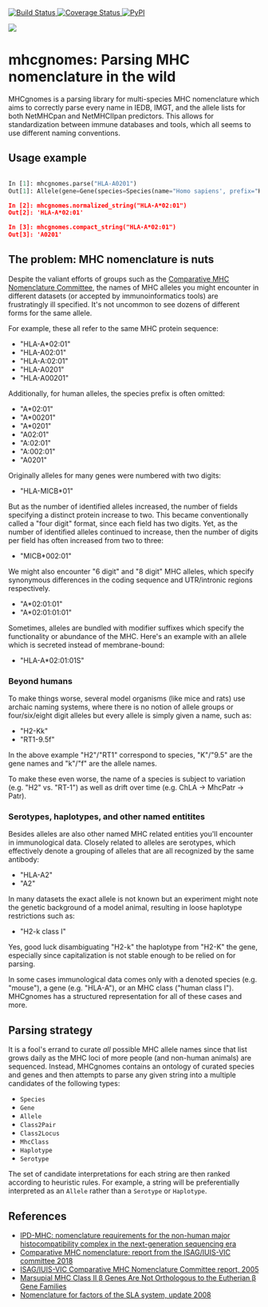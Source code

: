 <a href="https://travis-ci.org/til-unc/mhcgnomes">
    <img src="https://travis-ci.org/til-unc/mhcgnomes.svg?branch=master" alt="Build Status" />
</a>
<a href="https://coveralls.io/github/til-unc/mhcgnomes?branch=master">
    <img src="https://coveralls.io/repos/til-unc/mhcgnomes/badge.svg?branch=master&service=github" alt="Coverage Status" />
</a>
<a href="https://pypi.python.org/pypi/mhcgnomes/">
    <img src="https://img.shields.io/pypi/v/mhcgnomes.svg?maxAge=1000" alt="PyPI" />
</a>


![](gnome-red-text.png) 

# mhcgnomes: Parsing MHC nomenclature in the wild

MHCgnomes is a parsing library for multi-species MHC nomenclature which
aims to correctly parse every name in IEDB, IMGT, and the allele lists
for both NetMHCpan and NetMHCIIpan predictors. This allows for standardization
between immune databases and tools, which all seems to use different naming
conventions.


## Usage example

```python

In [1]: mhcgnomes.parse("HLA-A0201")
Out[1]: Allele(gene=Gene(species=Species(name="Homo sapiens', prefix="HLA"), name="A"), allele_fields=("02", "01"), annotations=(), mutations=())

In [2]: mhcgnomes.normalized_string("HLA-A*02:01")
Out[2]: 'HLA-A*02:01'

In [3]: mhcgnomes.compact_string("HLA-A*02:01")
Out[3]: 'A0201'

```

## The problem: MHC nomenclature is nuts

Despite the valiant efforts of groups such as the [Comparative MHC Nomenclature Committee](https://www.ebi.ac.uk/ipd/mhc/committee/), the names of MHC alleles you might encounter in different datasets (or accepted by immunoinformatics tools) are frustratingly ill specified. It's not uncommon to see dozens of different forms for the same allele.

For example, these all refer to the same MHC protein sequence:

* "HLA-A\*02:01"
* "HLA-A02:01"
* "HLA-A:02:01"
* "HLA-A0201"
* "HLA-A00201"

Additionally, for human alleles, the species prefix is often omitted:

* "A\*02:01"
* "A\*00201"
* "A\*0201"
* "A02:01"
* "A:02:01"
* "A:002:01"
* "A0201"

Originally alleles for many genes were numbered with two digits:

* "HLA-MICB*01"

But as the number of identified alleles increased, the number of
fields specifying a distinct protein increase to two. This became 
conventionally called a "four digit" format, since each field has two
digits. Yet, as the number of identified alleles continued to increase, then 
the number of digits per field has often increased from two to three: 

* "MICB*002:01"

We might also encounter "6 digit" and "8 digit" MHC alleles, which specify 
synonymous differences in the coding sequence and UTR/intronic regions respectively.

* "A\*02:01:01"
* "A\*02:01:01:01"

Sometimes, alleles are bundled with modifier suffixes which specify 
the functionality or abundance of the MHC. Here's an example with an allele
which is secreted instead of membrane-bound:

* "HLA-A\*02:01:01S"

### Beyond humans

To make things worse, several model organisms (like mice and rats) use archaic
naming systems, where there is no notion of allele groups or four/six/eight
digit alleles but every allele is simply given a name, such as:

* "H2-Kk"
* "RT1-9.5f"


In the above example "H2"/"RT1" correspond to species, "K"/"9.5" are
the gene names and "k"/"f" are the allele names.

To make these even worse, the name of a species is subject to variation (e.g. "H2" vs. "RT-1") as well as drift over time (e.g. ChLA -> MhcPatr -> Patr).  

### Serotypes, haplotypes, and other named entitites

Besides alleles are also other named MHC related entities you'll encounter in immunological data. Closely related to alleles are serotypes, which effectively denote a grouping of alleles that are all recognized by the same antibody:

* "HLA-A2"
* "A2"

In many datasets the exact allele is not known but an experiment might note the genetic background of a model animal, resulting in loose haplotype restrictions such as: 

* "H2-k class I"

Yes, good luck disambiguating "H2-k" the haplotype from "H2-K" the gene, especially since capitalization is not stable enough to be relied on for parsing. 

In some cases immunological data comes only with a denoted species (e.g. "mouse"), a gene (e.g. "HLA-A"), or an MHC class ("human class I"). MHCgnomes has a structured representation for all of these cases and more. 

## Parsing strategy

It is a fool's errand to curate *all* possible MHC allele names since that list grows daily as the MHC loci of more people (and non-human animals) are sequenced. Instead, MHCgnomes contains an ontology of curated species and genes and then attempts to parse any given string into a multiple candidates of the following types:

* `Species`
* `Gene`
* `Allele`
* `Class2Pair`
* `Class2Locus`
* `MhcClass`
* `Haplotype`
* `Serotype`


The set of candidate interpretations for each string are then 
ranked according to heuristic rules. For example, a string will be 
preferentially interpreted as an `Allele` rather than a `Serotype` 
or `Haplotype`. 

## References

* [IPD-MHC: nomenclature requirements for the non-human major histocompatibility complex in the next-generation sequencing era](https://link.springer.com/article/10.1007%2Fs00251-018-1072-4)
* [Comparative MHC nomenclature: report from the ISAG/IUIS-VIC committee 2018]()
* [ISAG/IUIS-VIC Comparative MHC Nomenclature
Committee report, 2005](https://link.springer.com/content/pdf/10.1007%2Fs00251-005-0071-4.pdf)
* [Marsupial MHC Class II β Genes Are Not Orthologous to the Eutherian β Gene Families]()
* [Nomenclature for factors of the SLA system, update 2008](https://www.ncbi.nlm.nih.gov/pubmed/19317739)
